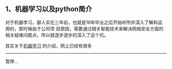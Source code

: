 ## 1、机器学习以及python简介 ##

对于机器学习，鄙人实在三年前，也就是16年毕业之后开始听所并深入了解和运用的，那时候由于公司项
目原因，需要通过相关智能技术来解决网络安全方面的相关疑难问题点，所以就逐步逐步的深入了这个坑。


其实关于[机器学习](https://baike.baidu.com/item/%E6%9C%BA%E5%99%A8%E5%AD%A6%E4%B9%A0/217599?fr=aladdin)
的介绍，网上已经有很多

---

暂停...
